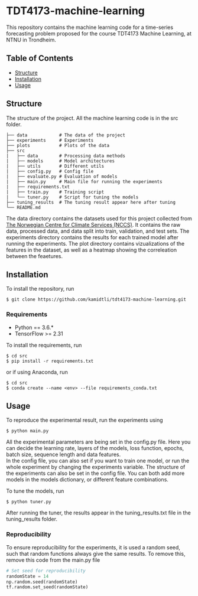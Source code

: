 # TDT4173-machine-learning

This repository contains the machine learning code for a time-series forecasting problem proposed for the course TDT4173 Machine Learning, at NTNU in Trondheim.

## Table of Contents
- [Structure](#structure)
- [Installation](#installation)
- [Usage](#usage)


## Structure
The structure of the project. All the machine learning code is in the src folder.
```
├── data            # The data of the project
├── experiments     # Experiments
├── plots           # Plots of the data
├── src         
|   ├── data        # Processing data methods
|   ├── models      # Model architectures
|   ├── utils       # Different utils
|   ├── config.py   # Config file 
|   ├── evaluate.py # Evaluation of models
|   ├── main.py     # Main file for running the experiments
|   ├── requirements.txt
|   ├── train.py    # Training script
|   └── tuner.py    # Script for tuning the models 
├── tuning_results  # The tuning result appear here after tuning
└── README.md
```

The data directory contains the datasets used for this project collected from [The Norwegian Centre for Climate Services (NCCS)](https://klimaservicesenter.no/). It contains the raw data, processed data, and data split into train, validation, and test sets. The experiments directory contains the results for each trained model after running the experiments. The plot directory contains vizualizations of the features in the dataset, as well as a heatmap showing the correleation between the feaetures. 

## Installation
To install the repository, run 
```
$ git clone https://github.com/kamidtli/tdt4173-machine-learning.git
```

### Requirements
- Python == 3.6.*
- TensorFlow >= 2.31

To install the requirements, run
```
$ cd src
$ pip install -r requirements.txt
```
or if using Anaconda, run
```
$ cd src
$ conda create --name <env> --file requirements_conda.txt
```

## Usage 
To reproduce the experimental result, run the experiments using

```
$ python main.py
```

All the experimental parameters are being set in the config.py file. 
Here you can decide the learning rate, layers of the models, loss function, epochs, batch size, sequence length and data features.  
In the config file, you can also set if you want to train one model, or run the whole experiment by changing the experiments variable.
The structure of the experiments can also be set in the config file. You can both add more models in the models dictionary, or different feature combinations. 

To tune the models, run
```
$ python tuner.py
```
After running the tuner, the results appear in the tuning_results.txt file in the tuning_results folder.


### Reproducibility
To ensure reproducibility for the experiments, it is used a random seed, such that random functions always give the same results.
To remove this, remove this code from the main.py file
```python
# Set seed for reproducibility
randomState = 14
np.random.seed(randomState)
tf.random.set_seed(randomState)
``` 


 

 
